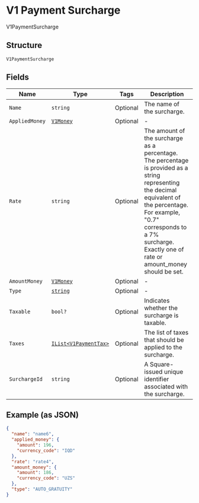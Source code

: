 
# V1 Payment Surcharge

V1PaymentSurcharge

## Structure

`V1PaymentSurcharge`

## Fields

| Name | Type | Tags | Description |
|  --- | --- | --- | --- |
| `Name` | `string` | Optional | The name of the surcharge. |
| `AppliedMoney` | [`V1Money`](../../doc/models/v1-money.md) | Optional | - |
| `Rate` | `string` | Optional | The amount of the surcharge as a percentage. The percentage is provided as a string representing the decimal equivalent of the percentage. For example, "0.7" corresponds to a 7% surcharge. Exactly one of rate or amount_money should be set. |
| `AmountMoney` | [`V1Money`](../../doc/models/v1-money.md) | Optional | - |
| `Type` | [`string`](../../doc/models/v1-payment-surcharge-type.md) | Optional | - |
| `Taxable` | `bool?` | Optional | Indicates whether the surcharge is taxable. |
| `Taxes` | [`IList<V1PaymentTax>`](../../doc/models/v1-payment-tax.md) | Optional | The list of taxes that should be applied to the surcharge. |
| `SurchargeId` | `string` | Optional | A Square-issued unique identifier associated with the surcharge. |

## Example (as JSON)

```json
{
  "name": "name6",
  "applied_money": {
    "amount": 196,
    "currency_code": "IQD"
  },
  "rate": "rate4",
  "amount_money": {
    "amount": 186,
    "currency_code": "UZS"
  },
  "type": "AUTO_GRATUITY"
}
```


